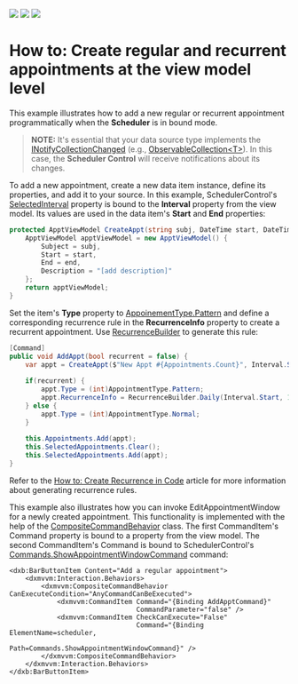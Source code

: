 <!-- default badges list -->
![](https://img.shields.io/endpoint?url=https://codecentral.devexpress.com/api/v1/VersionRange/238217751/21.1.5%2B)
[![](https://img.shields.io/badge/Open_in_DevExpress_Support_Center-FF7200?style=flat-square&logo=DevExpress&logoColor=white)](https://supportcenter.devexpress.com/ticket/details/T859145)
[![](https://img.shields.io/badge/📖_How_to_use_DevExpress_Examples-e9f6fc?style=flat-square)](https://docs.devexpress.com/GeneralInformation/403183)
<!-- default badges end -->
# How to: Create regular and recurrent appointments at the view model level

This example illustrates how to add a new regular or recurrent appointment programmatically when the **Scheduler** is in bound mode.

> **NOTE:**
> It's essential that your data source type implements the [INotifyCollectionChanged](https://docs.microsoft.com/en-us/dotnet/api/system.componentmodel.inotifypropertychanged?view=netframework-4.8) (e.g., [ObservableCollection\<T\>](https://docs.microsoft.com/en-us/dotnet/api/system.collections.objectmodel.observablecollection-1?view=netframework-4.8)). In this case, the **Scheduler Control** will receive notifications about its changes. 


To add a new appointment, create a new data item instance, define its properties, and add it to your source. In this example, SchedulerControl's [SelectedInterval](https://docs.devexpress.com/WPF/DevExpress.Xpf.Scheduling.SchedulerControl.SelectedInterval) property is bound to the **Interval** property from the view model. Its values are used in the data item's **Start** and **End** properties:

```cs
protected ApptViewModel CreateAppt(string subj, DateTime start, DateTime end, string description) {
    ApptViewModel apptViewModel = new ApptViewModel() {
        Subject = subj,
        Start = start,                
        End = end,
        Description = "[add description]"
    };
    return apptViewModel;
}
```

Set the item's **Type** property to [AppoinementType.Pattern](https://docs.devexpress.com/CoreLibraries/DevExpress.XtraScheduler.AppointmentType) and define a corresponding recurrence rule in the **RecurrenceInfo** property to create a recurrent appointment. Use [RecurrenceBuilder](https://docs.devexpress.com/WPF/DevExpress.Xpf.Scheduling.RecurrenceBuilder) to generate this rule:


```cs
[Command]
public void AddAppt(bool recurrent = false) {
    var appt = CreateAppt($"New Appt #{Appointments.Count}", Interval.Start, Interval.End, "[add description]");
            
    if(recurrent) {
        appt.Type = (int)AppointmentType.Pattern;
        appt.RecurrenceInfo = RecurrenceBuilder.Daily(Interval.Start, 10).Build().ToXml();
    } else {
        appt.Type = (int)AppointmentType.Normal;
    }
            
    this.Appointments.Add(appt);
    this.SelectedAppointments.Clear();
    this.SelectedAppointments.Add(appt);
}
```

Refer to the [How to: Create Recurrence in Code](https://docs.devexpress.com/WPF/119648/Controls-and-Libraries/Scheduler/Examples/How-to-Create-Recurrence-in-Code) article for more information about generating recurrence rules.

This example also illustrates how you can invoke EditAppointmentWindow for a newly created appointment. This functionality is implemented with the help of the [CompositeCommandBehavior](https://docs.devexpress.com/WPF/18124/mvvm-framework/behaviors/predefined-set/compositecommandbehavior) class. The first CommandItem's Command property is bound to a property from the view model. The second CommandItem's Command is bound to SchedulerControl's [Commands.ShowAppointmentWindowCommand](https://docs.devexpress.com/WPF/DevExpress.Xpf.Scheduling.SchedulerCommands.ShowAppointmentWindowCommand) command: 

```xaml
<dxb:BarButtonItem Content="Add a regular appointment">
    <dxmvvm:Interaction.Behaviors>
        <dxmvvm:CompositeCommandBehavior CanExecuteCondition="AnyCommandCanBeExecuted">
            <dxmvvm:CommandItem Command="{Binding AddApptCommand}"
                                CommandParameter="false" />
            <dxmvvm:CommandItem CheckCanExecute="False"
                                Command="{Binding ElementName=scheduler,
                                                  Path=Commands.ShowAppointmentWindowCommand}" />
        </dxmvvm:CompositeCommandBehavior>
    </dxmvvm:Interaction.Behaviors>
</dxb:BarButtonItem>
```
